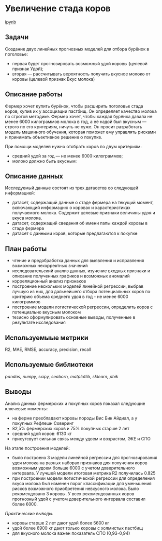 # Увеличение стада коров

[ipynb](yield_of_cows.ipynb)

## Задачи
Создание двух линейных прогнозных моделей для отбора бурёнок в поголовье:
- первая будет прогнозировать возможный удой коровы (целевой признак Удой);
- вторая — рассчитывать вероятность получить вкусное молоко от коровы (целевой признак Вкус молока)

## Описание работы
Фермер хочет купить бурёнок, чтобы расширить поголовье стада коров, купив их у ассоциации пастбищ. Он определяет качество молока по строгой методике. Фермер хочет, чтобы каждая бурёнка давала не менее 6000 килограммов молока в год, а её надой был вкусным — строго по его критериям, ничуть не хуже. Он просит разработать модель машинного обучения, которая поможет ему управлять рисками и принимать объективное решение о покупке.

При помощи моделей нужно отобрать коров по двум критериям:
- средний удой за год — не менее 6000 килограммов;
- молоко должно быть вкусным:

## Описание данных
Исследуемый данные состоят из трех датасетов со следующей информацией:
- датасет, содержащий данные о стаде фермера на текущий момент, включающий информацию о коровах и характеристиках получаемого молока. Содержит целевые признаки величины удоя и вкуса молока.
- датасет, содержащий сведения об имени папы каждой коровы в стаде фермера
- датасет с данными коров, которые предлагаются к покупке

## План работы
- чтение и предобработка данных для выявления и исправления возможных некорректных значений
- исследовательский анализ данных, изучение входных признаки и описание полученных графиков и возможных аномалий
- корреляционный анализ признаков
- построение нескольких моделей линейной регрессии, выбрав лучшую из них, для дальнейшего отбора потенциальных коров по критерию объема среднего удоя в год - не менее 6000 килограммов
- построение модели логистической регрессии, определить коров с потенциально вкусным молоком
- тезисно сформулировать основные выводы, полученные в результате исследования

## Используемыые метрики
R2, MAE, RMSE, accuracy, precision, recall

## Используемые библиотеки
*pandas, numpy, scipy, seaborn, matplotlib, sklearn, phik* 

## Выводы
Анализ данных фермерских и покупных коров показал следующие ключевые моменты:
- на ферме преобладают коровы породы Вис Бик Айдиал, а у покупных Рефлешн Соверинг
- 82,5% фермерских коров и 75% покупных старше 2 лет
- средний удой коров: 6130 кг
- присутсвует сильная связь между удоем и возрастом, ЭКЕ и СПО
  
На этапе построения моделей:
- было построено 3 модели линейной регрессии для прогнозирования удоя молока на разных наборах признаков для получения коров возможным удоем больше 6000 с учетом доверительного интервала. У лучшей модели итоговая метрика R2 получилась 0.825
- при построении модели логистической регрессии для определения вкуса молока был изменен порог классификации для уменьшения рисков возможного приобретения невкусного молока. Было рекомендовано 3 коровы. У всех рекомендованных коров прогнозный удой с учетом доверительного интервала составил более 6000.
  
*Практические выводы:*
- коровы старше 2 лет дают удой более 5600 кг
- удой более 6900 кг дают только коровы с холмистых пастбищ
- для вкусного молока важен показатель СПО (0,93-0,94)